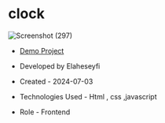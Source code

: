 # clock 

![Screenshot (297)](https://github.com/user-attachments/assets/36e03ebd-88aa-4c50-81bf-e8445bc7eb02)

- [Demo Project](https://elaheseyfi.github.io/clock/)

- Developed by Elaheseyfi

- Created - 2024-07-03

- Technologies Used - Html , css ,javascript

- Role - Frontend

